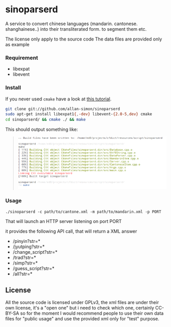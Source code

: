 sinoparserd
===========

A service to convert chinese languages (mandarin. cantonese. shanghainese..) into their transliterated form. to segment them etc.

The license only apply to the source code
The data files are provided only as example



### Requirement ###

  * libexpat
  * libevent

### Install ###

If you never used `cmake` have a look at [this tutorial](http://web.cs.swarthmore.edu/~adanner/tips/cmake.php).
```bash
git clone git://github.com/allan-simon/sinoparserd
sudo apt-get install libexpat1{,-dev} libevent-{2.0-5,dev} cmake
cd sinoparserd/ && cmake ./ && make
```
This should output something like:
  > ![compilation screenshot](compilation-screenshot.png)
### Usage ###

    ./sinoparserd -c path/to/cantone.xml -m path/to/mandarin.xml -p PORT

That will launch an HTTP server listening on port PORT

it provides the following API call, that will return a XML answer

  * /pinyin?str=\*
  * /jyutping?str=\*
  * /change\_script?str=\*
  * /trad?str=\*
  * /simp?str=\*
  * /guess\_script?str=\*
  * /all?str=\*

## License

All the source code is licensed under GPLv3, the xml files are under their own license, it's a "open one" but i need to check which one, certainly CC-BY-SA
so for the moment I would recommend people to use their own data files for "public usage" and use the provided xml only for "test" purpose.

